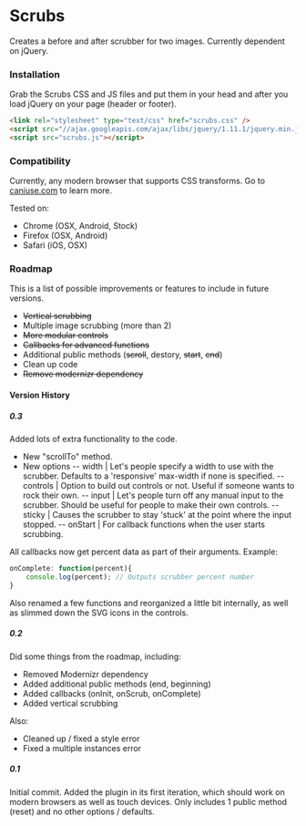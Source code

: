 Scrubs
======

Creates a before and after scrubber for two images. Currently dependent on jQuery.


### Installation ###

Grab the Scrubs CSS and JS files and put them in your head and after you load jQuery on your page (header or footer).

```HTML
<link rel="stylesheet" type="text/css" href="scrubs.css" />
<script src="//ajax.googleapis.com/ajax/libs/jquery/1.11.1/jquery.min.js"></script>
<script src="scrubs.js"></script>
```

### Compatibility ###

Currently, any modern browser that supports CSS transforms. Go to [caniuse.com](http://caniuse.com/#search=transforms) to learn more.

Tested on:

- Chrome (OSX, Android, Stock)
- Firefox (OSX, Android)
- Safari (iOS, OSX)


### Roadmap ###
This is a list of possible improvements or features to include in future versions.
- ~~Vertical scrubbing~~
- Multiple image scrubbing (more than 2)
- ~~More modular controls~~
- ~~Callbacks for advanced functions~~
- Additional public methods (~~scroll~~, destory, ~~start~~, ~~end~~)
- Clean up code
- ~~Remove modernizr dependency~~


#### Version History ####

##### 0.3 #####

Added lots of extra functionality to the code.
- New "scrollTo" method.
- New options
-- width | Let's people specify a width to use with the scrubber. Defaults to a 'responsive' max-width if none is specified.
-- controls | Option to build out controls or not. Useful if someone wants to rock their own.
-- input | Let's people turn off any manual input to the scrubber. Should be useful for people to make their own controls.
-- sticky | Causes the scrubber to stay 'stuck' at the point where the input stopped.
-- onStart | For callback functions when the user starts scrubbing.

All callbacks now get percent data as part of their arguments. Example:
```JAVASCRIPT
onComplete: function(percent){
	console.log(percent); // Outputs scrubber percent number	
}
```

Also renamed a few functions and reorganized a little bit internally, as well as slimmed down the SVG icons in the controls. 


##### 0.2 #####

Did some things from the roadmap, including:
- Removed Modernizr dependency
- Added additional public methods (end, beginning)
- Added callbacks (onInit, onScrub, onComplete)
- Added vertical scrubbing

Also:
- Cleaned up / fixed a style error
- Fixed a multiple instances error

##### 0.1 #####

Initial commit. Added the plugin in its first iteration, which should work on modern browsers as well as touch devices. Only includes 1 public method (reset) and no other options / defaults. 


